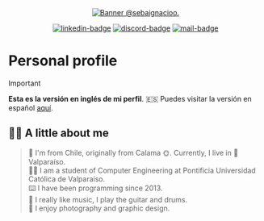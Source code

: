 <div align="center">

<!-- BANNER INICIAL -->
<a href="https://github.com/sebaignacioo">
  <picture>
    <source media="(prefers-color-scheme: dark)" srcset="https://sgarciad.s3.us-east-1.amazonaws.com/misc/gh-banner-dark-en.png">
    <img alt="Banner @sebaignacioo." src="https://sgarciad.s3.us-east-1.amazonaws.com/misc/gh-banner-light-en.png">
  </picture>
</a>

[![linkedin-badge]][linkedin-link] [![discord-badge]][discord-link] [![mail-badge]][mail-link]

</div>

# Personal profile

> [!IMPORTANT]
> **Esta es la versión en inglés de mi perfil**. :es: Puedes visitar la versión en español [aquí](README.md).

## :man_technologist: A little about me

> :round_pushpin: I'm from Chile, originally from Calama :sun_with_face:. Currently, I live in :ocean: Valparaíso. </br>
> :man_student: I am a student of Computer Engineering at Pontificia Universidad Católica de Valparaíso. </br>
> :keyboard: I have been programming since 2013. </br>
> :guitar: I really like music, I play the guitar and drums. </br>
> :camera_flash: I enjoy photography and graphic design.

[astro-badge]: https://img.shields.io/badge/My%20website-FF5D01?logo=astro&logoColor=fff&style=for-the-badge
[linkedin-badge]: https://img.shields.io/badge/LinkedIn%20profile-0A66C2?logo=linkedin&logoColor=fff&style=flat
[linkedin-link]: https://www.linkedin.com/in/sgarciad/
[discord-badge]: https://img.shields.io/badge/@sebaignacioo-5865F2?logo=discord&logoColor=fff&style=flat
[discord-link]: https://discordapp.com/users/355149434595573760
[mail-badge]: https://img.shields.io/badge/Send%20me%20an%20email-000000?logo=gmail&logoColor=fff&style=flat
[mail-link]: mailto:contacto@sgarciad.me
[web-link]: https://sgarciad.me
